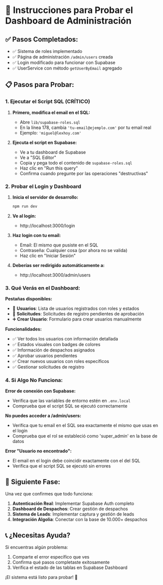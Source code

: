 # 🚀 Instrucciones para Probar el Dashboard de Administración

## ✅ **Pasos Completados:**
- ✅ Sistema de roles implementado
- ✅ Página de administración `/admin/users` creada
- ✅ Login modificado para funcionar con Supabase
- ✅ UserService con método `getUserByEmail` agregado

## 📋 **Pasos para Probar:**

### **1. Ejecutar el Script SQL (CRÍTICO)**

1. **Primero, modifica el email en el SQL:**
   - Abre `lib/supabase-roles.sql`
   - En la línea 178, cambia `'tu-email@ejemplo.com'` por tu email real
   - Ejemplo: `'miguel@lexhoy.com'`

2. **Ejecuta el script en Supabase:**
   - Ve a tu dashboard de Supabase
   - Ve a "SQL Editor"
   - Copia y pega todo el contenido de `supabase-roles.sql`
   - Haz clic en "Run this query"
   - Confirma cuando pregunte por las operaciones "destructivas"

### **2. Probar el Login y Dashboard**

1. **Inicia el servidor de desarrollo:**
   ```bash
   npm run dev
   ```

2. **Ve al login:**
   - http://localhost:3000/login

3. **Haz login con tu email:**
   - Email: El mismo que pusiste en el SQL
   - Contraseña: Cualquier cosa (por ahora no se valida)
   - Haz clic en "Iniciar Sesión"

4. **Deberías ser redirigido automáticamente a:**
   - http://localhost:3000/admin/users

### **3. Qué Verás en el Dashboard:**

**Pestañas disponibles:**
- 👥 **Usuarios**: Lista de usuarios registrados con roles y estados
- 📝 **Solicitudes**: Solicitudes de registro pendientes de aprobación  
- ➕ **Crear Usuario**: Formulario para crear usuarios manualmente

**Funcionalidades:**
- ✅ Ver todos los usuarios con información detallada
- ✅ Estados visuales con badges de colores
- ✅ Información de despachos asignados
- ✅ Aprobar usuarios pendientes
- ✅ Crear nuevos usuarios con roles específicos
- ✅ Gestionar solicitudes de registro

### **4. Si Algo No Funciona:**

**Error de conexión con Supabase:**
- Verifica que las variables de entorno estén en `.env.local`
- Comprueba que el script SQL se ejecutó correctamente

**No puedes acceder a /admin/users:**
- Verifica que tu email en el SQL sea exactamente el mismo que usas en el login
- Comprueba que el rol se estableció como 'super_admin' en la base de datos

**Error "Usuario no encontrado":**
- El email en el login debe coincidir exactamente con el del SQL
- Verifica que el script SQL se ejecutó sin errores

## 🎯 **Siguiente Fase:**

Una vez que confirmes que todo funciona:

1. **Autenticación Real**: Implementar Supabase Auth completo
2. **Dashboard de Despachos**: Crear gestión de despachos
3. **Sistema de Leads**: Implementar captura y gestión de leads
4. **Integración Algolia**: Conectar con la base de 10.000+ despachos

## 📞 **¿Necesitas Ayuda?**

Si encuentras algún problema:
1. Comparte el error específico que ves
2. Confirma qué pasos completaste exitosamente
3. Verifica el estado de las tablas en Supabase Dashboard

¡El sistema está listo para probar! 🚀